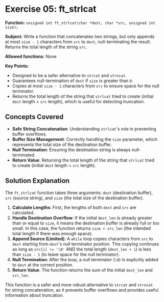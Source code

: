 # Exercise 05: ft_strlcat

**Function:** `unsigned int ft_strlcat(char *dest, char *src, unsigned int size);`

**Subject:** Write a function that concatenates two strings, but only appends at most `size - 1` characters from `src` to `dest`, null-terminating the result. Returns the total length of the string `src`.

**Allowed functions:** None

**Key Points:**
-   Designed to be a safer alternative to `strcat` and `strncat`.
-   Guarantees null-termination of `dest` if `size` is greater than `0`.
-   Copies at most `size - 1` characters from `src` to ensure space for the null terminator.
-   Returns the total length of the string that `strlcat` tried to create (initial `dest` length + `src` length), which is useful for detecting truncation.

## Concepts Covered

-   **Safe String Concatenation**: Understanding `strlcat`'s role in preventing buffer overflows.
-   **Buffer Size Management**: Correctly handling the `size` parameter, which represents the total size of the destination buffer.
-   **Null Termination**: Ensuring the destination string is always null-terminated.
-   **Return Value**: Returning the total length of the string that `strlcat` tried to create (initial `dest` length + `src` length).

## Solution Explanation

The `ft_strlcat` function takes three arguments: `dest` (destination buffer), `src` (source string), and `size` (the total size of the destination buffer).

1.  **Calculate Lengths**: First, the lengths of both `dest` and `src` are calculated.
2.  **Handle Destination Overflow**: If the initial `dest_len` is already greater than or equal to `size`, it means the destination buffer is already full or too small. In this case, the function returns `size + src_len` (the intended total length if there was enough space).
3.  **Append Source (Limited)**: A `while` loop copies characters from `src` to `dest` starting from `dest`'s null terminator position. This copying continues as long as `src[i] != '\0'` AND the total length (`dest_len + i`) is less than `size - 1` (to leave space for the null terminator).
4.  **Null Termination**: After the loop, a null terminator (`\0`) is explicitly added to `dest` at the correct position.
5.  **Return Value**: The function returns the sum of the initial `dest_len` and `src_len`.

This function is a safer and more robust alternative to `strcat` and `strncat` for string concatenation, as it prevents buffer overflows and provides useful information about truncation.